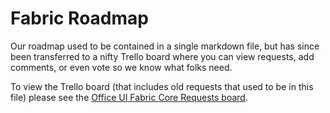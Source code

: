 # Fabric Roadmap

Our roadmap used to be contained in a single markdown file, but has since been transferred to a nifty Trello board where you can view requests, add comments, or even vote so we know what folks need.

To view the Trello board (that includes old requests that used to be in this file) please see the [Office UI Fabric Core Requests board](https://trello.com/b/sPTXiMzG/office-ui-fabric-core-requests).
